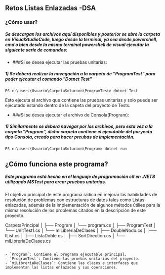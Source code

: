 ## Retos Listas Enlazadas -DSA

### ¿Cómo usar?

##### Se  descargan los archivos aquí disponibles y posterior se abre la carpeta en VisualStudioCode, luego desde la terminal, ya sea desde powershell, cmd o bien desde la misma terminal powershell de visual ejecutar la siguiente serie de comandos:

- ###Si se desea ejecutar las pruebas unitarias:
##### 1) Se deberá realizar la navegación a la carpeta de "ProgramTest" para poder ejecutar el comando "Dotnet Test"

`PS c:\users\Usuario\CarpetaSolucion\ProgramTest> dotnet Test`

Esto  ejecuta el archivo que contiene las pruebas unitarias y solo puede ser ejecutado estando dentro de la capeta del proyecto de Tests.

- ###Si se desea ejecutar el archivo de Consola(Program):
##### 1) Similarmente se deberá navegar por los archivos, pero esta vez a la carpeta "Program", dicha carpeta contiene el ejecutable del poryecto tipo Consola, creado para hacer preubas de implementación.
`PS c:\users\Usuario\CarpetaSolucion\Program> dotnet run`


## ¿Cómo funciona este programa?
##### Este programa está hecho en el lenguaje de programación c# en .NET8 utilizando MSTest para crear pruebas unitarias.

El objetivo principal de este programa radica en mejorar las habilidades de resolución de problemas con estructuras de datos tales como Listas enlazadas, además de la implementación de algunos métodos útilies para la misma resolución de los problemas citados en la descripción de este proyecto.

CarpetaPrincipal
│
├── Program
│   └── program.cs
│
├── ProgramTest
│   └── UnitTest1.cs
│
└── miLibreriaDeClases
│    	├── DoubleNodo.cs
 │   	├── IList.cs
  │  	├── ListaDoble.cs
│		├── SortDirection.cs
│    	└── miLibreriaDeClases.cs
```

- `Program`: Contiene el programa ejecutable principal.
- `ProgramTest`: Contiene las pruebas unitarias del proyecto.
- `miLibreriaDeClases`: Contiene las clases e interfaces que implementan las listas enlazadas y sus operaciones.
